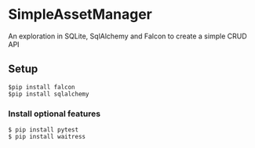# SimpleAssetManager
An exploration in SQLite, SqlAlchemy and Falcon to create a simple CRUD API

## Setup
    $pip install falcon
    $pip install sqlalchemy

### Install optional features
    $ pip install pytest
    $ pip install waitress
